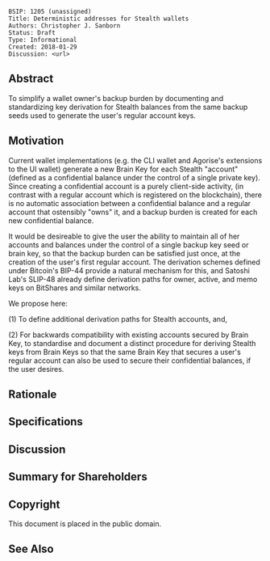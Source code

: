     BSIP: 1205 (unassigned)
    Title: Deterministic addresses for Stealth wallets
    Authors: Christopher J. Sanborn
    Status: Draft
    Type: Informational
    Created: 2018-01-29
    Discussion: <url>


## Abstract

To simplify a wallet owner's backup burden by documenting and standardizing key derivation for Stealth balances from the same backup seeds used to generate the user's regular account keys.

## Motivation

Current wallet implementations (e.g. the CLI wallet and Agorise's extensions to the UI wallet) generate a new Brain Key for each Stealth "account" (defined as a confidential balance under the control of a single private key).  Since creating a confidential account is a purely client-side activity, (in contrast with a regular account which is registered on the blockchain), there is no automatic association between a confidential balance and a regular account that ostensibly "owns" it, and a backup burden is created for each new confidential balance.

It would be desireable to give the user the ability to maintain all of her accounts and balances under the control of a single backup key seed or brain key, so that the backup burden can be satisfied just once, at the creation of the user's first regular account.  The derivation schemes defined under Bitcoin's BIP-44 provide a natural mechanism for this, and Satoshi Lab's SLIP-48 already define derivation paths for owner, active, and memo keys on BitShares and similar networks.

We propose here:

(1) To define additional derivation paths for Stealth accounts, and,

(2) For backwards compatibility with existing accounts secured by Brain Key, to standardise and document a distinct procedure for deriving Stealth keys from Brain Keys so that the same Brain Key that secures a user's regular account can also be used to secure their confidential balances, if the user desires.

## Rationale
## Specifications
## Discussion
## Summary for Shareholders
## Copyright

This document is placed in the public domain.

## See Also
